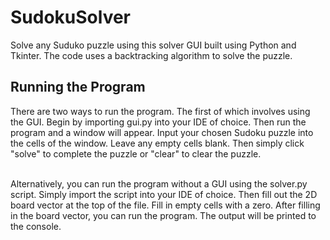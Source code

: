 # SudokuSolver
Solve any Suduko puzzle using this solver GUI built using Python and Tkinter.
The code uses a backtracking algorithm to solve the puzzle.

<h2>Running the Program</h2>
There are two ways to run the program. The first of which involves using the GUI. Begin by importing gui.py into your IDE of choice. Then run the program and a window will appear.
Input your chosen Sudoku puzzle into the cells of the window. Leave any empty cells blank. Then simply click "solve" to complete the puzzle or "clear" to clear the puzzle.<br>
<br>

Alternatively, you can run the program without a GUI using the solver.py script. Simply import the script into your IDE of choice. Then fill out the 2D board vector at the top of the file.
Fill in empty cells with a zero. After filling in the board vector, you can run the program. The output will be printed to the console. 

